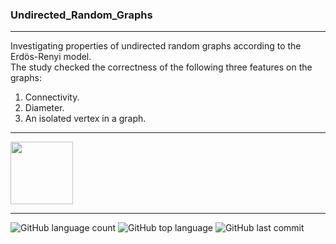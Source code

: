 ### Undirected_Random_Graphs
------------------

Investigating properties of undirected random graphs according to the Erdös-Renyi model. <br />
The study checked the correctness of the following three features on the graphs:
1. Connectivity.
2. Diameter.
3. An isolated vertex in a graph.

------------------

<img src = "https://www.clipartmax.com/png/middle/351-3515666_c-language-global-or-external-variables-with-examples-c-programming-logo.png" width="100" height="100">

------------------

![GitHub language count](https://img.shields.io/github/languages/count/Llevi94/Undirected_Random_Graphs)
![GitHub top language](https://img.shields.io/github/languages/top/Llevi94/Undirected_Random_Graphs?color=yellow)
![GitHub last commit](https://img.shields.io/github/last-commit/Llevi94/Undirected_Random_Graphs?color=red&style=plastic)





